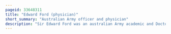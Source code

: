 ```yaml
---
pageid: 33648311
title: "Edward Ford (physician)"
short_summary: "Australian Army officer and physician"
description: "Sir Edward Ford was an australian Army academic and Doctor. He played an important Role in the anti-malaria Campaign in the south-west pacific Area during the second World War and in preventative Medicine in Australia after the War but is best known for his Bibliography of australian Medicine."
---
```

